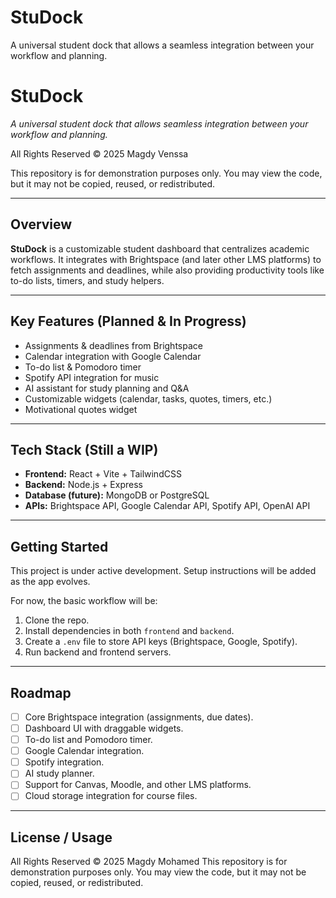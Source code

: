 # StuDock
A universal student dock that allows a seamless integration between your workflow and planning.

# StuDock  
*A universal student dock that allows seamless integration between your workflow and planning.*  

All Rights Reserved © 2025 Magdy Venssa  

This repository is for demonstration purposes only. You may view the code, but it may not be copied, reused, or redistributed.  

---

## Overview  
**StuDock** is a customizable student dashboard that centralizes academic workflows. It integrates with Brightspace (and later other LMS platforms) to fetch assignments and deadlines, while also providing productivity tools like to-do lists, timers, and study helpers.  

---

## Key Features (Planned & In Progress)  
- Assignments & deadlines from Brightspace  
- Calendar integration with Google Calendar  
- To-do list & Pomodoro timer  
- Spotify API integration for music  
- AI assistant for study planning and Q&A  
- Customizable widgets (calendar, tasks, quotes, timers, etc.)  
- Motivational quotes widget  

---

## Tech Stack (Still a WIP)  
- **Frontend:** React + Vite + TailwindCSS  
- **Backend:** Node.js + Express  
- **Database (future):** MongoDB or PostgreSQL  
- **APIs:** Brightspace API, Google Calendar API, Spotify API, OpenAI API  

---

## Getting Started  
This project is under active development. Setup instructions will be added as the app evolves.  

For now, the basic workflow will be:  
1. Clone the repo.  
2. Install dependencies in both `frontend` and `backend`.  
3. Create a `.env` file to store API keys (Brightspace, Google, Spotify).  
4. Run backend and frontend servers.  

---

## Roadmap  
- [ ] Core Brightspace integration (assignments, due dates).  
- [ ] Dashboard UI with draggable widgets.  
- [ ] To-do list and Pomodoro timer.  
- [ ] Google Calendar integration.  
- [ ] Spotify integration.  
- [ ] AI study planner.  
- [ ] Support for Canvas, Moodle, and other LMS platforms.  
- [ ] Cloud storage integration for course files.  

---

## License / Usage  
All Rights Reserved © 2025 Magdy Mohamed
This repository is for demonstration purposes only. You may view the code, but it may not be copied, reused, or redistributed.  
